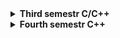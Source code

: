 <details><summary><b>Third semestr C/C++</b></summary>
<p>

Learning C++ language

## 1. Vector
Five training tasks for working with vectors in C++
1. **vector1_students.cpp:**
    print the numbers of students with an above average grade
2. **vector2_flip.cpp:** 
    flip the vector backwards
3. **vector3_sort.cpp:**
    realise sort list of numbers
4. **vector4_minMax.cpp:**
    flip the number of the smallest element of the vector larger than the given number
5. **vector5_dictionary.cpp:**
    sort words in vector alphabetically
## 2. Map
Two training tasks for working with maps in C++
1. **map1_anogram.cpp:**
    Checking whether word pairs are anograms
2. **map2_buses.cpp:**
    Implement a bus route storage system

## 3. Classes
1. **classes.cpp:**
    working with classes in C++


</p>
</details>

<details><summary><b>Fourth semestr C++</b></summary>
<p>

Continuing to study the C++ language

## 1. Operator overloading
Overload operations (elementary operations, comparison operations, input/output operations) for the rational class (a class of rational fractions)

1. **1_class_rational.cpp:**
    The main script containing the overload of all operators and function `reduction(int &a, int &b)` reducing fraction, function `change_sign(int &a, int &b)` to bring it to the standard form of rational fraction.

2. **reduction.cpp:**
    Description of the function that reduces the numerator and denominator.

2. **test.cpp:**
    Explanation of the topic operator overload, work in class.

## 2. 

</p>
</details>
